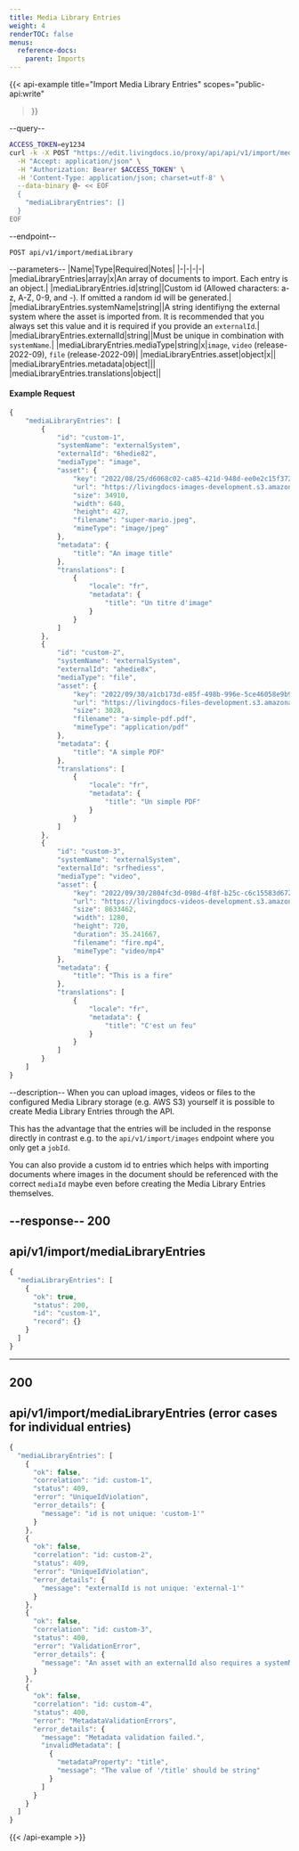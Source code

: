 ```yaml
---
title: Media Library Entries 
weight: 4
renderTOC: false
menus:
  reference-docs:
    parent: Imports
---
```


{{< api-example
  title="Import Media Library Entries"
  scopes="public-api:write"
>}}

--query--

```bash
ACCESS_TOKEN=ey1234
curl -k -X POST "https://edit.livingdocs.io/proxy/api/api/v1/import/mediaLibrary" \
  -H "Accept: application/json" \
  -H "Authorization: Bearer $ACCESS_TOKEN" \
  -H 'Content-Type: application/json; charset=utf-8' \
  --data-binary @- << EOF
  {
    "mediaLibraryEntries": []
  }
EOF
```

--endpoint--
```
POST api/v1/import/mediaLibrary
```

--parameters--
|Name|Type|Required|Notes|
|-|-|-|-|
|mediaLibraryEntries|array|x|An array of documents to import. Each entry is an object.|
|mediaLibraryEntries.id|string||Custom id (Allowed characters: a-z, A-Z, 0-9, and -). If omitted a random id will be generated.|
|mediaLibraryEntries.systemName|string||A string identifiyng the external system where the asset is imported from. It is recommended that you always set this value and it is required if you provide an `externalId`.|
|mediaLibraryEntries.externalId|string||Must be unique in combination with `systemName`.|
|mediaLibraryEntries.mediaType|string|x|`image`, `video` (release-2022-09), `file` (release-2022-09)|
|mediaLibraryEntries.asset|object|x||
|mediaLibraryEntries.metadata|object|||
|mediaLibraryEntries.translations|object||

#### Example Request
```js
{
    "mediaLibraryEntries": [
        {
            "id": "custom-1",
            "systemName": "externalSystem",
            "externalId": "6hedie82",
            "mediaType": "image",
            "asset": {
                "key": "2022/08/25/d6068c02-ca85-421d-948d-ee0e2c15f372.jpeg",
                "url": "https://livingdocs-images-development.s3.amazonaws.com/2022/08/25/d6068c02-ca85-421d-948d-ee0e2c15f372.jpeg",
                "size": 34910,
                "width": 640,
                "height": 427,
                "filename": "super-mario.jpeg",
                "mimeType": "image/jpeg"
            },
            "metadata": {
                "title": "An image title"
            },
            "translations": [
                {
                    "locale": "fr",
                    "metadata": {
                        "title": "Un titre d'image"
                    }
                }
            ]
        },
        {
            "id": "custom-2",
            "systemName": "externalSystem",
            "externalId": "ahedie8x",
            "mediaType": "file",
            "asset": {
                "key": "2022/09/30/a1cb173d-e85f-498b-996e-5ce46058e9b9.pdf",
                "url": "https://livingdocs-files-development.s3.amazonaws.com/2022/09/30/a1cb173d-e85f-498b-996e-5ce46058e9b9.pdf",
                "size": 3028,
                "filename": "a-simple-pdf.pdf",
                "mimeType": "application/pdf"
            },
            "metadata": {
                "title": "A simple PDF"
            },
            "translations": [
                {
                    "locale": "fr",
                    "metadata": {
                        "title": "Un simple PDF"
                    }
                }
            ]
        },
        {
            "id": "custom-3",
            "systemName": "externalSystem",
            "externalId": "srfhediess",
            "mediaType": "video",
            "asset": {
                "key": "2022/09/30/2804fc3d-098d-4f8f-b25c-c6c15583d672.mp4",
                "url": "https://livingdocs-videos-development.s3.amazonaws.com/2022/09/30/2804fc3d-098d-4f8f-b25c-c6c15583d672.mp4",
                "size": 8633462,
                "width": 1280,
                "height": 720,
                "duration": 35.241667,
                "filename": "fire.mp4",
                "mimeType": "video/mp4"
            },
            "metadata": {
                "title": "This is a fire"
            },
            "translations": [
                {
                    "locale": "fr",
                    "metadata": {
                        "title": "C'est un feu"
                    }
                }
            ]
        }
    ]
}
```

--description--
When you can upload images, videos or files to the configured Media Library storage (e.g. AWS S3) yourself it is possible to create Media Library Entries through the API.

This has the advantage that the entries will be included in the response directly in contrast e.g. to the `api/v1/import/images` endpoint where you only get a `jobId`.

You can also provide a custom id to entries which helps with importing documents where images in the document should be referenced with the correct `mediaId` maybe even before creating the Media Library Entries themselves.

--response--
200
---
api/v1/import/mediaLibraryEntries
---
```js
{
  "mediaLibraryEntries": [
    {
      "ok": true,
      "status": 200,
      "id": "custom-1",
      "record": {}
    }
  ]
}
```
-----
200
---
api/v1/import/mediaLibraryEntries (error cases for individual entries)
---
```js
{
  "mediaLibraryEntries": [
    {
      "ok": false,
      "correlation": "id: custom-1",
      "status": 409,
      "error": "UniqueIdViolation",
      "error_details": {
        "message": "id is not unique: 'custom-1'"
      }
    },
    {
      "ok": false,
      "correlation": "id: custom-2",
      "status": 409,
      "error": "UniqueIdViolation",
      "error_details": {
        "message": "externalId is not unique: 'external-1'"
      }
    },
    {
      "ok": false,
      "correlation": "id: custom-3",
      "status": 400,
      "error": "ValidationError",
      "error_details": {
        "message": "An asset with an externalId also requires a systemName"
      }
    },
    {
      "ok": false,
      "correlation": "id: custom-4",
      "status": 400,
      "error": "MetadataValidationErrors",
      "error_details": {
        "message": "Metadata validation failed.",
        "invalidMetadata": [
          {
            "metadataProperty": "title",
            "message": "The value of '/title' should be string"
          }
        ]
      }
    }
  ]
}
```

{{< /api-example >}}

